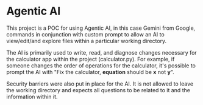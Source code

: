 # Agentic AI
This project is a POC for using Agentic AI, in this case Gemini from Google, commands in conjunction with custom prompt to allow an AI to view/edit/and explore files within a particular working directory.

The AI is primarily used to write, read, and diagnose changes necessary for the calculator app within the project (calculator.py). For example, if someone changes the order of operations for the calculator, it's possible to prompt the AI with "Fix the calculator, **equation** should be **x** not **y**".

Security barriers were also put in place for the AI. It is not allowed to leave the working directory and expects all questions to be related to it and the information within it.
